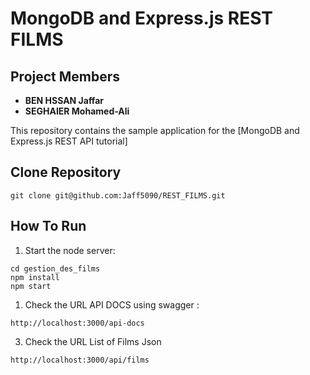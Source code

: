 # MongoDB and Express.js REST FILMS


## Project Members
- **BEN HSSAN Jaffar**
- **SEGHAIER Mohamed-Ali**

This repository contains the sample application for the [MongoDB and Express.js REST API tutorial]


## Clone Repository

```
git clone git@github.com:Jaff5090/REST_FILMS.git
```

## How To Run


1. Start the node server:
```
cd gestion_des_films
npm install
npm start
```
1. Check the URL API DOCS using swagger  :
```
http://localhost:3000/api-docs
```

3. Check the URL List of Films Json 
```
http://localhost:3000/api/films
```
